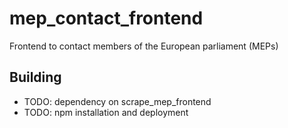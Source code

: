 # mep_contact_frontend
Frontend to contact members of the European parliament (MEPs)

## Building

- TODO: dependency on scrape_mep_frontend
- TODO: npm installation and deployment
<!-- 1. Install npm -->
<!-- 3. Run `npm run build`. -->
